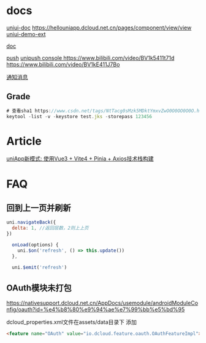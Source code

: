 # docs

[uniui-doc](https://uniapp.dcloud.io/component/)
https://hellouniapp.dcloud.net.cn/pages/component/view/view
[uniui-demo-ext](https://hellouniapp.dcloud.net.cn/pages/extUI/badge/badge)

[doc](https://uniapp.dcloud.io/component/picker-view.html)

[push](https://uniapp.dcloud.io/unipush.html)
[unipush console ](https://dev.dcloud.net.cn/app/index?type=0)
https://www.bilibili.com/video/BV1k5411t71d
https://www.bilibili.com/video/BV1kE411J7Bo

[通知消息](https://www.html5plus.org/doc/zh_cn/push.html)

## Grade

```ts
# 查看sha1 https://www.csdn.net/tags/NtTacg0sMzk5MDktYmxvZwO0O0OO0O0O.html
keytool -list -v -keystore test.jks -storepass 123456 
```

# Article

[uniApp新模式: 使用Vue3 + Vite4 + Pinia + Axios技术栈构建](https://mp.weixin.qq.com/s/P7h0jlXeHOXxAcLbqnMp7A)


# FAQ

## 回到上一页并刷新

```js
uni.navigateBack({
  delta: 1, //返回层数，2则上上页
})

  onLoad(options) {
    uni.$on('refresh', () => this.update())
  },

  uni.$emit('refresh')
```
## OAuth模块未打包

https://nativesupport.dcloud.net.cn/AppDocs/usemodule/androidModuleConfig/oauth?id=%e4%b8%80%e9%94%ae%e7%99%bb%e5%bd%95

dcloud_properties.xml文件在assets/data目录下 添加
```html
<feature name="OAuth" value="io.dcloud.feature.oauth.OAuthFeatureImpl"><module name="OAuth-IGETui" value="io.dcloud.feature.igetui.GeTuiOAuthService"/></feature>
```
